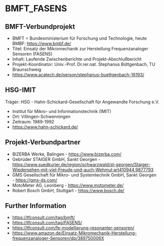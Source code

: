 # BMFT_FASENS

## BMFT-Verbundprojekt
- BMFT = Bundesministerium für Forschung und Technologie, heute BMBF: https://www.bmbf.de/
- Titel: Einsatz der Mikromechanik zur Herstellung Frequenzanaloger Sensoren (FASENS) 
- Inhalt: Laufende Zwischenberichte und Projekt-Abschlußbericht 
- Projekt-Koordinator: Univ.-Prof. Dr.rer.nat. Stephanus Büttgenbach, TU Braunschweig
- https://www.acatech.de/person/stephanus-buettgenbach-16193/
  
## HSG-IMIT
Träger: HSG - Hahn-Schickard-Gesellschaft für Angewandte Forschung e.V.
- Institut für Mikro- und Informationstechnik (IMIT)
- Ort: Villingen-Schwenningen
- Zeitraum: 1989-1992
- https://www.hahn-schickard.de/

## Projekt-Verbundpartner
- BIZERBA Werke, Balingen - https://www.bizerba.com/
- Gebrüder STAIGER GmbH, Sankt Georgen - https://www.suedkurier.de/region/schwarzwald/st-georgen/Staiger-Wiedersehen-mit-viel-Freude-und-auch-Wehmut;art410944,9877793
- GMS Gesellschaft für Mikro- und Systemtechnik GmbH, Sankt Georgen - https://gms-ds.com/
- MotoMeter AG, Leonberg - https://www.motometer.de/
- Robert Bosch GmbH, Stuttgart - https://www.bosch.de/
  
## Further Information
- https://tfconsult.com/tag/bmft/
- https://tfconsult.com/tag/FASENS/
- https://tfconsult.com/fe-modellierung-resonanter-sensoren/
- https://www.amazon.de/Einsatz-Mikromechanik-Herstellung-frequenzanaloger-Sensoren/dp/389750006X

